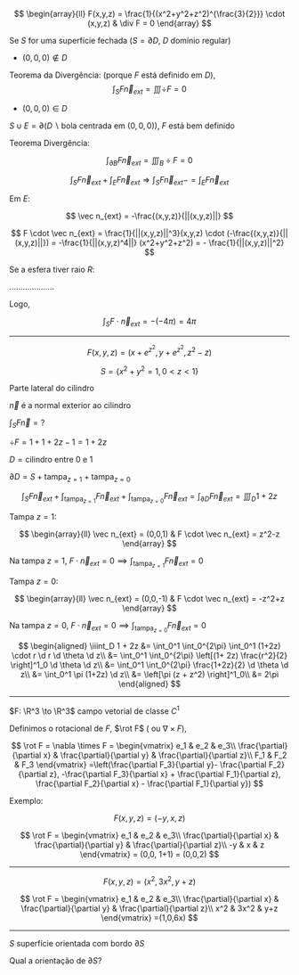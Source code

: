 $$
\begin{array}{ll}
F(x,y,z) = \frac{1}{(x^2+y^2+z^2)^{\frac{3}{2}}} \cdot (x,y,z) & \div F = 0
\end{array}
$$

Se $S$ for uma superfície fechada ($S = \partial D$, $D$ domínio regular)

- $(0,0,0) \nin D$

Teorema da Divergência: (porque $F$ está definido em $D$), $$\int_S F \vec{n}_{ext} = \iiint \div F = 0$$

- $(0,0,0) \in D$

$S \cup E = \partial (D \backslash \text{bola centrada em } (0,0,0))$, $F$ está bem definido

Teorema Divergência:

$$
\int_{\partial B} F \vec{n}_{ext} = \iiint_B \div F = 0
$$

$$
\int_S F \vec{n}_{ext} + \int_E F \vec{n}_{ext} \Rightarrow \int_S F \vec{n}_{ext} - = \int_E F \vec{n}_{ext}
$$

Em $E$:

$$
\vec n_{ext} = -\frac{(x,y,z)}{||(x,y,z)||}
$$

$$
F \cdot \vec n_{ext} = \frac{1}{||(x,y,z)||^3}(x,y,z) \cdot (-\frac{(x,y,z)}{||(x,y,z)||})
= -\frac{1}{||(x,y,z)^4||} (x^2+y^2+z^2)
= - \frac{1}{||(x,y,z)||^2}
$$

Se a esfera tiver raio $R$:

....................

Logo,

$$
\int_S F \cdot \vec n_{ext} = - (-4\pi) = 4\pi
$$

---

$$
F(x,y,z) = (x+e^{z^2}, y+e^{z^2}, z^2-z)
$$

$$
S = \{x^2+y^2 = 1, 0 < z < 1 \}
$$

Parte lateral do cilindro

$\vec n$ é a normal exterior ao cilindro

$\int_S F \vec n = ?$

$\div F = 1+1+2z-1=1+2z$

$D = \text{cilindro entre } 0 \text{ e } 1$

$\partial D = S + \text{tampa}_{z=1} + \text{tampa}_{z=0}$

$$
\int_S F \vec n_{ext} + \int_{\text{tampa}_{z=1}} F \vec n_{ext} + \int_{\text{tampa}_{z=0}} F \vec n_{ext}
= \int_{\partial D} F \vec n_{ext} = \iiint_D 1+2z
$$

Tampa $z=1$:

$$
\begin{array}{ll}
\vec n_{ext} = (0,0,1) & F \cdot \vec n_{ext} = z^2-z
\end{array}
$$

Na tampa $z=1$, $F \cdot \vec n_{ext} = 0 \implies \int_{\text{tampa}_{z=1}} F \vec n_{ext} = 0$

Tampa $z=0$:

$$
\begin{array}{ll}
\vec n_{ext} = (0,0,-1) & F \cdot \vec n_{ext} = -z^2+z
\end{array}
$$

Na tampa $z=0$, $F \cdot \vec n_{ext} = 0 \implies \int_{\text{tampa}_{z=0}} F \vec n_{ext} = 0$

$$
\begin{aligned}
\iiint_D 1 + 2z &= \int_0^1 \int_0^{2\pi} \int_0^1 (1+2z) \cdot r \d r \d \theta \d z\\
&= \int_0^1 \int_0^{2\pi} \left[(1+ 2z) \frac{r^2}{2} \right]^1_0 \d \theta \d z\\
&= \int_0^1 \int_0^{2\pi} \frac{1+2z}{2} \d \theta \d z\\
&= \int_0^1 \pi (1+2z) \d z\\
&= \left[\pi (z + z^2) \right]^1_0\\
&= 2\pi
\end{aligned}
$$

---

$F: \R^3 \to \R^3$ campo vetorial de classe $C^1$

Definimos o rotacional de $F$, $\rot F$ ( ou $\nabla \times F$),

$$
\rot F = \nabla \times F = \begin{vmatrix}
e_1 & e_2 & e_3\\
\frac{\partial}{\partial x} & \frac{\partial}{\partial y} & \frac{\partial}{\partial z}\\
F_1 & F_2 & F_3
\end{vmatrix}
=\left(\frac{\partial F_3}{\partial y}- \frac{\partial F_2}{\partial z}, -\frac{\partial F_3}{\partial x} + \frac{\partial F_1}{\partial z}, \frac{\partial F_2}{\partial x} - \frac{\partial F_1}{\partial y})
$$

Exemplo:

$$
F(x,y,z) = (-y,x,z)
$$

$$
\rot F = \begin{vmatrix}
e_1 & e_2 & e_3\\
\frac{\partial}{\partial x} & \frac{\partial}{\partial y} & \frac{\partial}{\partial z}\\
-y & x & z
\end{vmatrix}
= (0,0, 1+1) = (0,0,2)
$$

---

$$
F(x,y,z) = (x^2, 3x^2,y+z)
$$

$$
\rot F = \begin{vmatrix}
e_1 & e_2 & e_3\\
\frac{\partial}{\partial x} & \frac{\partial}{\partial y} & \frac{\partial}{\partial z}\\
x^2 & 3x^2 & y+z
\end{vmatrix}
=(1,0,6x)
$$

---

$S$ superfície orientada com bordo $\partial S$

Qual a orientação de $\partial S$?
